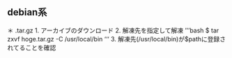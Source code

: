 ## debian系
＊ .tar.gz
    1. アーカイブのダウンロード
    2. 解凍先を指定して解凍
        ’’’bash
        $ tar zxvf hoge.tar.gz -C /usr/local/bin
        ‘‘‘
    3. 解凍先(/usr/local/bin)が$pathに登録されてることを確認